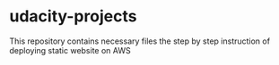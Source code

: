 # udacity-projects
This repository contains necessary files the step by step instruction of deploying static website on AWS
